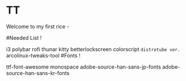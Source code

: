 # TT
Welcome to my first rice *-*


#Needed List !

i3
polybar
rofi
thunar
kitty
betterlockscreen
colorscript `distrotube ver.`
arcolinux-tweaks-tool
#Fonts !

ttf-font-awesome
monospace
adobe-source-han-sans-jp-fonts 
adobe-source-han-sans-kr-fonts
